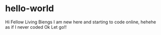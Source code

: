 # hello-world
Hi Fellow Living Biengs
I am new here and starting to code online, hehehe as if I never coded
Ok Let go!!
